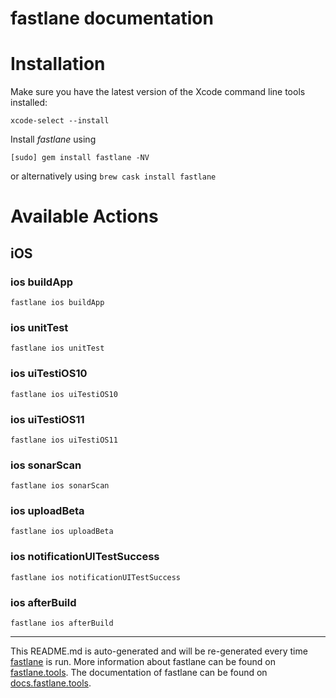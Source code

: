 fastlane documentation
================
# Installation

Make sure you have the latest version of the Xcode command line tools installed:

```
xcode-select --install
```

Install _fastlane_ using
```
[sudo] gem install fastlane -NV
```
or alternatively using `brew cask install fastlane`

# Available Actions
## iOS
### ios buildApp
```
fastlane ios buildApp
```

### ios unitTest
```
fastlane ios unitTest
```

### ios uiTestiOS10
```
fastlane ios uiTestiOS10
```

### ios uiTestiOS11
```
fastlane ios uiTestiOS11
```

### ios sonarScan
```
fastlane ios sonarScan
```

### ios uploadBeta
```
fastlane ios uploadBeta
```

### ios notificationUITestSuccess
```
fastlane ios notificationUITestSuccess
```

### ios afterBuild
```
fastlane ios afterBuild
```


----

This README.md is auto-generated and will be re-generated every time [fastlane](https://fastlane.tools) is run.
More information about fastlane can be found on [fastlane.tools](https://fastlane.tools).
The documentation of fastlane can be found on [docs.fastlane.tools](https://docs.fastlane.tools).
